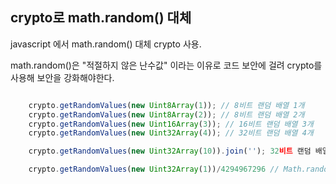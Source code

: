 ## crypto로 math.random() 대체
 
javascript 에서 math.random() 대체 crypto 사용.

math.random()은 "적절하지 않은 난수값" 이라는 이유로 코드 보안에 걸려 crypto를 사용해 보안을 강화해야한다.

```javascript

	crypto.getRandomValues(new Uint8Array(1)); // 8비트 랜덤 배열 1개
	crypto.getRandomValues(new Uint8Array(2)); // 8비트 랜덤 배열 2개
	crypto.getRandomValues(new Uint16Array(3)); // 16비트 랜덤 배열 3개
	crypto.getRandomValues(new Uint32Array(4)); // 32비트 랜덤 배열 4개

	crypto.getRandomValues(new Uint32Array(10)).join(''); 32비트 랜덤 배열10개를 1라인으로 출력

	crypto.getRandomValues(new Uint32Array(1))/4294967296 // Math.random() 과 동일한 포맷
```
